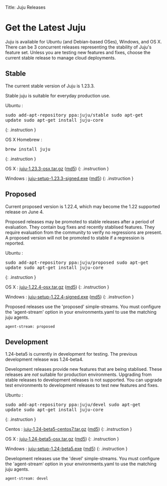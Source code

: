 Title: Juju Releases


# Get the Latest Juju

Juju is available for Ubuntu (and Debian-based OSes), Windows, and OS X.
There can be 3 concurrent releases representing the stability of Juju's
feature set. Unless you are testing new features and fixes, choose the
current stable release to manage cloud deployments.


## Stable

The current stable version of Juju is 1.23.3.

Stable juju is suitable for everyday production use.

Ubuntu
: <pre>sudo add-apt-repository ppa:juju/stable
sudo apt-get update
sudo apt-get install juju-core</pre>
{: .instruction }

OS X Homebrew
: <pre>brew install juju</pre>
{: .instruction }

OS X
: [juju-1.23.3-osx.tar.gz](https://launchpad.net/juju-core/1.23/1.23.3/+download/juju-1.23.3-osx.tar.gz) ([md5](https://launchpad.net/juju-core/1.23/1.23.3/+download/juju-1.23.3-osx.tar.gz/+md5))
{: .instruction }

Windows
: [juju-setup-1.23.3-signed.exe](https://launchpad.net/juju-core/1.23/1.23.3/+download/juju-setup-1.23.3-signed.exe) ([md5](https://launchpad.net/juju-core/1.23/1.23.3/+download/juju-setup-1.23.3-signed.exe/+md5))
{: .instruction }


## Proposed

Current proposed version is 1.22.4, which may become the 1.22 supported
release on June 4.

Proposed releases may be promoted to stable releases after a period of
evaluation. They contain bug fixes and recently stablised features. They
require evaluation from the community to verify no regressions are
present. A proposed version will not be promoted to stable if a
regression is reported.

Ubuntu
: <pre>sudo add-apt-repository ppa:juju/proposed
sudo apt-get update
sudo apt-get install juju-core</pre>
{: .instruction }

OS X
: [juju-1.22.4-osx.tar.gz](https://launchpad.net/juju-core/1.22/1.22.4/+download/juju-1.22.4-osx.tar.gz) ([md5](https://launchpad.net/juju-core/1.22/1.22.4/+download/juju-1.22.4-osx.tar.gz/+md5))
{: .instruction }

Windows
: [juju-setup-1.22.4-signed.exe](https://launchpad.net/juju-core/1.22/1.22.4/+download/juju-setup-1.22.4.exe) ([md5](https://launchpad.net/juju-core/1.22/1.22.4/+download/juju-setup-1.22.4.exe/+md5))
{: .instruction }

Proposed releases use the 'proposed' simple-streams. You must configure
the 'agent-stream' option in your environments.yaml to use the matching
juju agents.

    agent-stream: proposed


## Development

1.24-beta5 is currently in development for testing.
The previous development release was 1.24-beta4.

Development releases provide new features that are being stablised.
These releases are *not* suitable for production environments. Upgrading
from stable releases to development releases is not supported. You can
upgrade test environments to development releases to test new features
and fixes.

Ubuntu
: <pre>sudo add-apt-repository ppa:juju/devel
sudo apt-get update
sudo apt-get install juju-core</pre>
{: .instruction }

Centos
: [juju-1.24-beta5-centos7.tar.gz](https://launchpad.net/juju-core/1.24/1.24-beta5/+download/juju-1.24-beta5-centos7.tar.gz) ([md5](https://launchpad.net/juju-core/1.24/1.24-beta5/+download/juju-1.24-beta5-centos7.tar.gz/+md5))
{: .instruction }

OS X
: [juju-1.24-beta5-osx.tar.gz](https://launchpad.net/juju-core/1.24/1.24-beta5/+download/juju-1.24-beta5-osx.tar.gz) ([md5](https://launchpad.net/juju-core/1.24/1.24-beta5/+download/juju-1.24-beta5-osx.tar.gz/+md5))
{: .instruction }

Windows
: [juju-setup-1.24-beta5.exe](https://launchpad.net/juju-core/1.24/1.24-beta5/+download/juju-setup-1.24-beta5.exe) ([md5](https://launchpad.net/juju-core/1.24/1.24-beta5/+download/juju-setup-1.24-beta5.exe/+md5))
{: .instruction }

Development releases use the 'devel' simple-streams. You must configure
the 'agent-stream' option in your environments.yaml to use the matching
juju agents.

    agent-stream: devel
